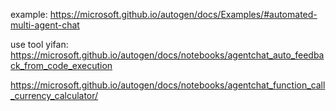 example:
https://microsoft.github.io/autogen/docs/Examples/#automated-multi-agent-chat 


use tool yifan:
https://microsoft.github.io/autogen/docs/notebooks/agentchat_auto_feedback_from_code_execution 

https://microsoft.github.io/autogen/docs/notebooks/agentchat_function_call_currency_calculator/